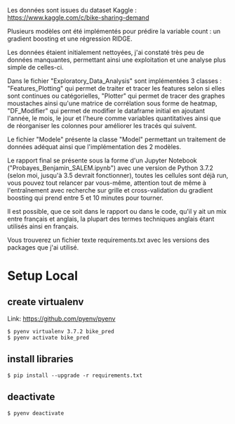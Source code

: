 Les données sont issues du dataset Kaggle : https://www.kaggle.com/c/bike-sharing-demand

Plusieurs modèles ont été implémentés pour prédire la variable count : un gradient boosting et une régression RIDGE.

Les données étaient initialement nettoyées, j'ai constaté très peu de données manquantes, permettant ainsi une exploitation et une analyse plus simple de celles-ci. 

Dans le fichier "Exploratory_Data_Analysis" sont implémentées 3 classes : "Features_Plotting" qui permet de traiter et tracer les features selon si elles sont continues ou catégorielles, "Plotter" qui permet de tracer des graphes moustaches ainsi qu'une matrice de corrélation sous forme de heatmap, "DF_Modifier" qui permet de modifier le dataframe initial en ajoutant l'année, le mois, le jour et l'heure comme variables quantitatives ainsi que de réorganiser les colonnes pour améliorer les tracés qui suivent.

Le fichier "Modele" présente la classe "Model" permettant un traitement de données adéquat ainsi que l'implémentation des 2 modèles.

Le rapport final se présente sous la forme d'un Jupyter Notebook ("Probayes_Benjamin_SALEM.ipynb") avec une version de Python 3.7.2 (selon moi, jusqu'à 3.5 devrait fonctionner), toutes les cellules sont déjà run, vous pouvez tout relancer par vous-même, attention tout de même à l'entraînement avec recherche sur grille et cross-validation du gradient boosting qui prend entre 5 et 10 minutes pour tourner.

Il est possible, que ce soit dans le rapport ou dans le code, qu'il y ait un mix entre français et anglais, la plupart des termes techniques anglais étant utilisés ainsi en français.

Vous trouverez un fichier texte requirements.txt avec les versions des packages que j'ai utilisé.

# Setup Local
## create virtualenv
Link: <https://github.com/pyenv/pyenv>
    
	$ pyenv virtualenv 3.7.2 bike_pred
	$ pyenv activate bike_pred
## install libraries
    $ pip install --upgrade -r requirements.txt
## deactivate
    $ pyenv deactivate
